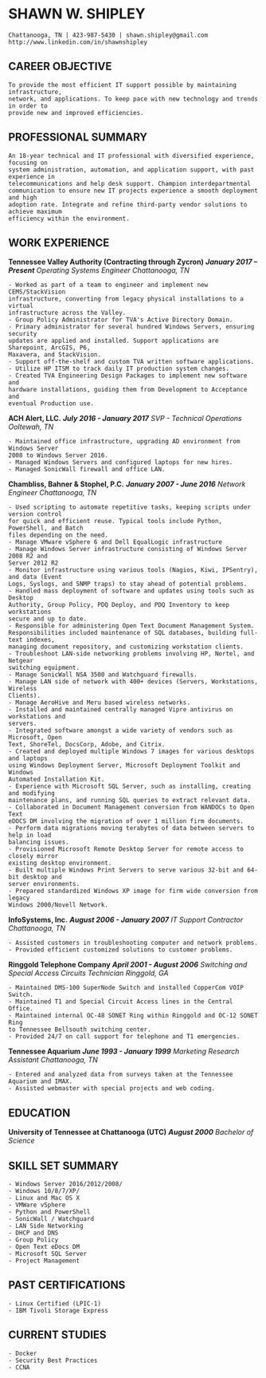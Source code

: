 # SHAWN W. SHIPLEY

```
Chattanooga, TN | 423-987-5430 | shawn.shipley@gmail.com
http://www.linkedin.com/in/shawnshipley
```
## CAREER OBJECTIVE

```
To provide the most efficient IT support possible by maintaining infrastructure,
network, and applications. To keep pace with new technology and trends in order to
provide new and improved efficiencies.
```
## PROFESSIONAL SUMMARY

```
An 18-year technical and IT professional with diversified experience, focusing on
system administration, automation, and application support, with past experience in
telecommunications and help desk support. Champion interdepartmental
communication to ensure new IT projects experience a smooth deployment and high
adoption rate. Integrate and refine third-party vendor solutions to achieve maximum
efficiency within the environment.
```
## WORK EXPERIENCE

**Tennessee Valley Authority (Contracting through Zycron)** **_January 2017 – Present_**
_Operating Systems Engineer Chattanooga, TN_

```
- Worked as part of a team to engineer and implement new CEMS/StackVision
infrastructure, converting from legacy physical installations to a virtual
infrastructure across the Valley.
- Group Policy Administrator for TVA's Active Directory Domain.
- Primary administrator for several hundred Windows Servers, ensuring security
updates are applied and installed. Support applications are Sharepoint, ArcGIS, P6,
Maxavera, and StackVision.
- Support off-the-shelf and custom TVA written software applications.
- Utilize HP ITSM to track daily IT production system changes.
- Created TVA Engineering Design Packages to implement new software and
hardware installations, guiding them from Development to Acceptance and
eventual Production use.
```

**ACH Alert, LLC.** **_July 2016 - January 2017_**
_SVP - Technical Operations Ooltewah, TN_

```
- Maintained office infrastructure, upgrading AD environment from Windows Server
2008 to Windows Server 2016.
- Managed Windows Servers and configured laptops for new hires.
- Managed SonicWall firewall and office LAN.
```
**Chambliss, Bahner & Stophel, P.C.** **_January 2007 - June 2016_**
_Network Engineer Chattanooga, TN_

```
- Used scripting to automate repetitive tasks, keeping scripts under version control
for quick and efficient reuse. Typical tools include Python, PowerShell, and Batch
files depending on the need.
- Manage VMware vSphere 6 and Dell EqualLogic infrastructure
- Manage Windows Server infrastructure consisting of Windows Server 2008 R2 and
Server 2012 R2
- Monitor infrastructure using various tools (Nagios, Kiwi, IPSentry), and data (Event
Logs, Syslogs, and SNMP traps) to stay ahead of potential problems.
- Handled mass deployment of software and updates using tools such as Desktop
Authority, Group Policy, PDQ Deploy, and PDQ Inventory to keep workstations
secure and up to date.
- Responsible for administering Open Text Document Management System.
Responsibilities included maintenance of SQL databases, building full-text indexes,
managing document repository, and customizing workstation clients.
- Troubleshoot LAN-side networking problems involving HP, Nortel, and Netgear
switching equipment.
- Manage SonicWall NSA 3500 and Watchguard firewalls.
- Manage LAN side of network with 400+ devices (Servers, Workstations, Wireless
Clients).
- Manage AeroHive and Meru based wireless networks.
- Installed and maintained centrally managed Vipre antivirus on workstations and
servers.
- Integrated software amongst a wide variety of vendors such as Microsoft, Open
Text, ShoreTel, DocsCorp, Adobe, and Citrix.
- Created and deployed multiple Windows 7 images for various desktops and laptops
using Windows Deployment Server, Microsoft Deployment Toolkit and Windows
Automated Installation Kit.
- Experience with Microsoft SQL Server, such as installing, creating and modifying
maintenance plans, and running SQL queries to extract relevant data.
- Collaborated in Document Management conversion from WANDOCs to Open Text
eDOCS DM involving the migration of over 1 million firm documents.
- Perform data migrations moving terabytes of data between servers to help in load
balancing issues.
- Provisioned Microsoft Remote Desktop Server for remote access to closely mirror
existing desktop environment.
- Built multiple Windows Print Servers to serve various 32-bit and 64-bit desktop and
server environments.
- Prepared standardized Windows XP image for firm wide conversion from legacy
Windows 2000/Novell Network.
```
**InfoSystems, Inc.** **_August 2006 - January 2007_**
_IT Support Contractor Chattanooga, TN_

```
- Assisted customers in troubleshooting computer and network problems.
- Provided efficient customized solutions to customer problems.
```
**Ringgold Telephone Company** **_April 2001 - August 2006_**
_Switching and Special Access Circuits Technician Ringgold, GA_

```
- Maintained DMS-100 SuperNode Switch and installed CopperCom VOIP Switch.
- Maintained T1 and Special Circuit Access lines in the Central Office.
- Maintained internal OC-48 SONET Ring within Ringgold and OC-12 SONET Ring
to Tennessee Bellsouth switching center.
- Provided 24/7 on call support for telephone and T1 emergencies.
```
**Tennessee Aquarium** **_June 1993 - January 1999_**
_Marketing Research Assistant Chattanooga, TN_

```
- Entered and analyzed data from surveys taken at the Tennessee Aquarium and IMAX.
- Assisted webmaster with special projects and web coding.
```
## EDUCATION

**University of Tennessee at Chattanooga (UTC)** **_August 2000_**
_Bachelor of Science_

## SKILL SET SUMMARY

```
- Windows Server 2016/2012/2008/
- Windows 10/8/7/XP/
- Linux and Mac OS X
- VMWare vSphere
- Python and PowerShell
- SonicWall / Watchguard
- LAN Side Networking
- DHCP and DNS
- Group Policy
- Open Text eDocs DM
- Microsoft SQL Server
- Project Management
```

## PAST CERTIFICATIONS

```
- Linux Certified (LPIC-1)
- IBM Tivoli Storage Express
```
## CURRENT STUDIES

```
- Docker
- Security Best Practices
- CCNA
```
